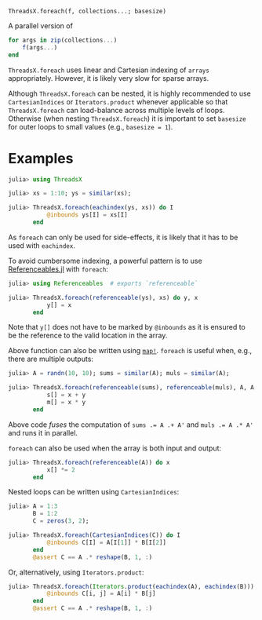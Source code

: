     ThreadsX.foreach(f, collections...; basesize)

A parallel version of

``````julia
for args in zip(collections...)
    f(args...)
end
``````

`ThreadsX.foreach` uses linear and Cartesian indexing of `arrays`
appropriately.  However, it is likely very slow for sparse arrays.

Although `ThreadsX.foreach` can be nested, it is highly recommended to
use `CartesianIndices` or `Iterators.product` whenever applicable so
that `ThreadsX.foreach` can load-balance across multiple levels of
loops.  Otherwise (when nesting `ThreadsX.foreach`) it is important to
set `basesize` for outer loops to small values (e.g., `basesize = 1`).

# Examples

```julia
julia> using ThreadsX

julia> xs = 1:10; ys = similar(xs);

julia> ThreadsX.foreach(eachindex(ys, xs)) do I
           @inbounds ys[I] = xs[I]
       end
```

As `foreach` can only be used for side-effects, it is likely that it
has to be used with `eachindex`.

To avoid cumbersome indexing, a powerful pattern is to use
[Referenceables.jl](https://github.com/tkf/Referenceables.jl) with
`foreach`:

```julia
julia> using Referenceables  # exports `referenceable`

julia> ThreadsX.foreach(referenceable(ys), xs) do y, x
           y[] = x
       end
```

Note that `y[]` does not have to be marked by `@inbounds` as it is
ensured to be the reference to the valid location in the array.

Above function can also be written using [`map!`](@ref).  `foreach` is
useful when, e.g., there are multiple outputs:

```julia
julia> A = randn(10, 10); sums = similar(A); muls = similar(A);

julia> ThreadsX.foreach(referenceable(sums), referenceable(muls), A, A') do s, m, x, y
           s[] = x + y
           m[] = x * y
       end
```

Above code _fuses_ the computation of `sums .= A .+ A'` and
`muls .= A .* A'` and runs it in parallel.

`foreach` can also be used when the array is both input and output:

```julia
julia> ThreadsX.foreach(referenceable(A)) do x
           x[] *= 2
       end
```

Nested loops can be written using `CartesianIndices`:

```julia
julia> A = 1:3
       B = 1:2
       C = zeros(3, 2);

julia> ThreadsX.foreach(CartesianIndices(C)) do I
           @inbounds C[I] = A[I[1]] * B[I[2]]
       end
       @assert C == A .* reshape(B, 1, :)
```

Or, alternatively, using `Iterators.product`:

```julia
julia> ThreadsX.foreach(Iterators.product(eachindex(A), eachindex(B))) do (i, j)
           @inbounds C[i, j] = A[i] * B[j]
       end
       @assert C == A .* reshape(B, 1, :)
```
